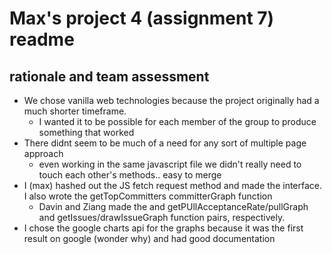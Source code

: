 # Max's project 4 (assignment 7) readme
## rationale and team assessment 
* We chose vanilla web technologies because the project originally had a much shorter timeframe.
  * I wanted it to be possible for each member of the group to produce something that worked 
* There didnt seem to be much of a need for any sort of multiple page approach
  * even working in the same javascript file we didn't really need to touch each other's methods.. easy to merge
* I (max) hashed out the JS fetch request method and made the interface. I also wrote the getTopCommitters committerGraph function
  * Davin and Ziang made the and getPUllAcceptanceRate/pullGraph and getIssues/drawIssueGraph function pairs, respectively. 
* I chose the google charts api for the graphs because it was the first result on google (wonder why) and had good documentation
